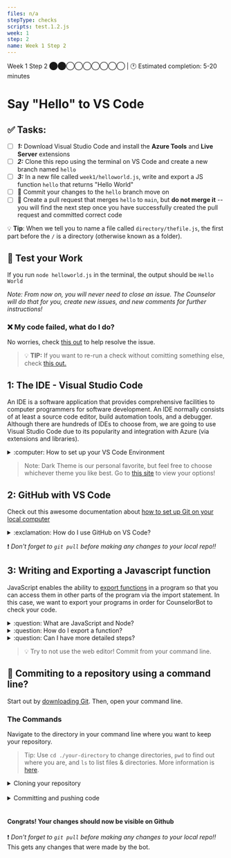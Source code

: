 ```yaml
---
files: n/a
stepType: checks
scripts: test.1.2.js
week: 1
step: 2
name: Week 1 Step 2
---
```


Week 1 Step 2 ⬤⬤◯◯◯◯◯◯◯ | 🕐 Estimated completion: 5-20 minutes

# Say "Hello" to VS Code

## ✅  Tasks:
- [ ] ***1:*** Download Visual Studio Code and install the **Azure Tools** and **Live Server** extensions
- [ ] ***2:*** Clone this repo using the terminal on VS Code and create a new branch named `hello`
- [ ] ***3:*** In a new file called `week1/helloworld.js`, write and export a JS function `hello` that returns "Hello World"
- [ ] 🚀 Commit your changes to the `hello` branch move on
- [ ] 🚀 Create a pull request that merges `hello` to `main`, but **do not merge it** -- you will find the next step once you have successfully created the pull request and committed correct code

:bulb: **Tip**: When we tell you to name a file called `directory/thefile.js`, the first part before the `/` is a directory (otherwise known as a folder).

## 🚧 Test your Work
If you run `node helloworld.js` in the terminal, the output should be `Hello World`

*Note: From now on, you will never need to close an issue. The Counselor will do that for you, create new issues, and new comments for further instructions!*

### :x: My code failed, what do I do?
No worries, check [this out](https://github.com/bitprj/Intro-To-Serverless/blob/main/GETTING_STARTED.md#x-the-step-failed-what-do-i-do) to help resolve the issue.

> :bulb: **TIP:** If you want to re-run a check without comitting something else, check [this out.](https://github.com/bitprj/Intro-To-Serverless/blob/main/GETTING_STARTED.md#question-do-i-have-to-push-a-commit-to-run-a-check)

## 1: The IDE - Visual Studio Code
An IDE is a software application that provides comprehensive facilities to computer programmers for software development. An IDE normally consists of at least a source code editor, build automation tools, and a debugger. Although there are hundreds of IDEs to choose from, we are going to use Visual Studio Code due to its popularity and integration with Azure (via extensions and libraries).

<details>
<summary>:computer: How to set up your VS Code Environment</summary>
  </br>

[Download VS Code](https://code.visualstudio.com/download) for your operating system and check out this <a href="https://www.youtube.com/watch?v=VqCgcpAypFQ">tutorial</a> before getting started.

Inside VS Code, download the following extensions:
- Azure Tools (includes Azure Account, Azure App Service, Azure Functions)
- Live Server

All of the Azure extensions allow you to work on your Azure Function App in VS Code instead of working directly through the Microsoft portal. Live Server is a quick and temporary testing server, and you can use it to test HTML pages. To launch, right click on your html file and press "Open with Live Server" or click "Go Live" in the bottom right corner:

<img width="552" alt="Screen Shot 2021-01-10 at 1 53 20 PM" src="https://user-images.githubusercontent.com/70852990/104403390-6cf44c80-5526-11eb-8274-0a73f0840954.png">
<img width="552" alt="Screen Shot 2021-01-10 at 1 53 40 PM" src="https://user-images.githubusercontent.com/70852990/104403466-93b28300-5526-11eb-8534-34e408a5d600.png">
<br></br>
</details>

> Note: Dark Theme is our personal favorite, but feel free to choose whichever theme you like best. Go to [this site](https://code.visualstudio.com/docs/getstarted/themes) to view your options!

## 2: GitHub with VS Code

Check out this awesome documentation about [how to set up Git on your local computer](https://docs.github.com/en/github/getting-started-with-github/set-up-git) 

<details>
  <summary>:exclamation: How do I use GitHub on VS Code?</summary>
  
  1. Once you have complete the steps in the documentation, clone this repo on your computer 
  2. Use the following commands to work with branches in the terminal:
  - Check which branch you're in: `git branch` 
  - Create a new branch and change into it: `git checkout --b name-of-branch` 
  - Change branch: `git checkout name-of-branch` 
  3. Afterwards, follow [this tutorial](https://code.visualstudio.com/docs/editor/github) by VS Code on connecting to GitHub straight from the app!

</details>

:exclamation: *Don't forget to `git pull` before making any changes to your local repo!!*

## 3: Writing and Exporting a Javascript function

JavaScript enables the ability to [export functions](https://developer.mozilla.org/en-US/docs/web/javascript/reference/statements/export) in a program so that you can access them in other parts of the program via the import statement. In this case, we want to export your programs in order for CounselorBot to check your code.

<details>
<summary>:question: What are JavaScript and Node?</summary>
</br>
Javascript is the language of the internet! It is a powerful tool for creating complex web apps. However, JavaScript can be used for building the client for applications, and sometimes requires a way to access this client, which is also known as the server-side. Node.js is the solution to this problem, and allows you to write and run code not linked to a website locally.

:exclamation: Make sure you have Node.js and npm installed before moving forwards: https://www.npmjs.com/get-npm
* Check if node is installed: run `node -v` in your terminal
* Check if npm is installed: run `npm -v` in your terminal

If you would like to read more, refer to [this article](https://developer.mozilla.org/en-US/docs/Learn/JavaScript/First_steps/What_is_JavaScript) on JavaScript and [this article](https://www.tutorialspoint.com/nodejs/nodejs_introduction.htm) on Node.
<br><br/>
</details>

<details>
<summary>:question: How do I export a function?</summary>
</br>
Let's say your function name is `hello`. To export it, add this line of code at the very bottom of your file outside of your function: `module.exports = hello`.

Example:

```js
function hello() {
    // your code
} 

module.exports = hello
```

When you commit the file, we will try to run the function by importing it and compare it's output to the expected output like so:

```js
let hello = require('../../week1/helloworld.js')
let output = hello()
```

### How does this apply to code in the real world?
Just like you can import code from modules other people have written, you can also **import functions you wrote from *other files* to reuse them.** In function oriented programming, you use functions over and over again to save code. If you want to use the function `hello()` in another file, you would need to import it.
<br><br/>
</details>

<details>
<summary>:question: Can I have more detailed steps?</summary>
    </br>

1. Create a new file
2. Name the file helloworld.js
3. Write your code
4. If you have node installed on your computer, open terminal on VS Code and type 'node helloworld.js'
5. If you have not installed node on your computer, you will need to do that first: https://nodejs.org/en/download/
6. Tip: to test your function, call it in your code.
7. Create a new branch named `week1` and commit your `helloworld.js` file in the root directory.
<br><br/>
</details>

> :bulb: Try to not use the web editor! Commit from your command line.

## 🚀 Commiting to a repository using a command line?

Start out by [downloading Git](https://git-scm.com/downloads). Then, open your command line.

### The Commands
Navigate to the directory in your command line where you want to keep your repository.

> Tip: Use `cd ./your-directory` to change directories, `pwd` to find out where you are, and `ls` to list files & directories. More information is [here](https://www.earthdatascience.org/courses/intro-to-earth-data-science/open-reproducible-science/bash/bash-commands-to-manage-directories-files/). 

<details>
<summary>Cloning your repository</summary>
Click on "Code" on your repo's page and find your repo's HTTP link:
<br>
<img src="https://user-images.githubusercontent.com/69332964/116948751-53e6e700-ac4e-11eb-821a-23ccca60f046.png" width=300>

Use the `git clone` command **and replace the url** to get your repository's files onto your local computer:
```
git clone https://github.com/example/example.git
```

Now is the time to make your changes to your code!
</details>

<br>

<details>
<summary>Committing and pushing code</summary>
First, "stage" your changes. You will be specifying what files you want to commit the changes of.

Stage `helloworld.js` changes only:
```
git add helloworld.js
```

Stage ALL your changes to the repository:
```
git add -A
```

Next, let's commit the code. Usually, your commits will be a group of changes that make sense together. *Add a description!*
```
git commit -m "insert your description"
```

Save your commits to the repository on Github!
```
git push
```

**For more information, refer to [this link](https://docs.github.com/en/github/managing-files-in-a-repository/adding-a-file-to-a-repository-using-the-command-line)**
</details>
</br>

#### Congrats! Your changes should now be visible on Github
:exclamation: *Don't forget to `git pull` before making any changes to your local repo!!* This gets any changes that were made by the bot.
